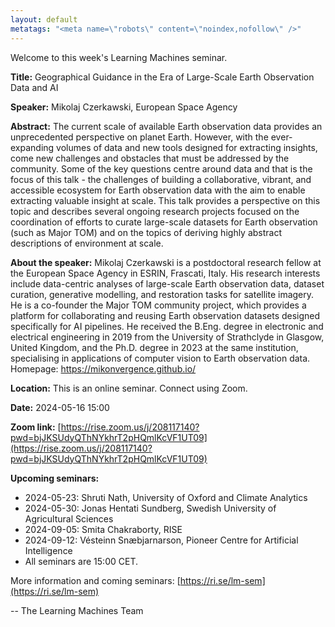 ```yaml
---
layout: default
metatags: "<meta name=\"robots\" content=\"noindex,nofollow\" />"
---
```

Welcome to this week's Learning Machines seminar.

**Title:** Geographical Guidance in the Era of Large-Scale Earth Observation Data and AI

**Speaker:** Mikolaj Czerkawski, European Space Agency

**Abstract:** The current scale of available Earth observation data provides an unprecedented perspective on planet Earth. However, with the ever-expanding volumes of data and new tools designed for extracting insights, come new challenges and obstacles that must be addressed by the community. Some of the key questions centre around data and that is the focus of this talk - the challenges of building a collaborative, vibrant, and accessible ecosystem for Earth observation data with the aim to enable extracting valuable insight at scale. This talk provides a perspective on this topic and describes several ongoing research projects focused on the coordination of efforts to curate large-scale datasets for Earth observation (such as Major TOM) and on the topics of deriving highly abstract descriptions of environment at scale.

**About the speaker:** Mikolaj Czerkawski is a postdoctoral research fellow at the European Space Agency in ESRIN, Frascati, Italy. His research interests include data-centric analyses of large-scale Earth observation data, dataset curation, generative modelling, and restoration tasks for satellite imagery. He is a co-founder the Major TOM community project, which provides a platform for collaborating and reusing Earth observation datasets designed specifically for AI pipelines. He received the B.Eng. degree in electronic and electrical engineering in 2019 from the University of Strathclyde in Glasgow, United Kingdom, and the Ph.D. degree in 2023 at the same institution, specialising in applications of computer vision to Earth observation data. Homepage: https://mikonvergence.github.io/

**Location:** This is an online seminar. Connect using Zoom.

**Date:** 2024-05-16 15:00

**Zoom link:** [https://rise.zoom.us/j/208117140?pwd=bjJKSUdyQThNYkhrT2pHQmlKcVF1UT09](https://rise.zoom.us/j/208117140?pwd=bjJKSUdyQThNYkhrT2pHQmlKcVF1UT09)

**Upcoming seminars:**

* 2024-05-23: Shruti Nath, University of Oxford and Climate Analytics
* 2024-05-30: Jonas Hentati Sundberg, Swedish University of Agricultural Sciences
* 2024-09-05: Smita Chakraborty, RISE
* 2024-09-12: Vésteinn Snæbjarnarson, Pioneer Centre for Artificial Intelligence
* All seminars are 15:00 CET.

More information and coming seminars: [https://ri.se/lm-sem](https://ri.se/lm-sem)

-- The Learning Machines Team

